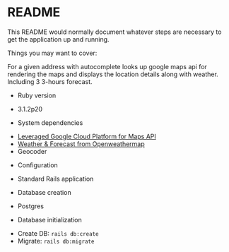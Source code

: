 # README

This README would normally document whatever steps are necessary to get the
application up and running.

Things you may want to cover:

For a given address with autocomplete looks up google maps api for rendering the maps and displays the location details along with weather. Including 3 3-hours forecast.

* Ruby version
- 3.1.2p20

* System dependencies
- [Leveraged Google Cloud Platform for Maps API](https://developers.google.com/maps)
- [Weather & Forecast from Openweathermap](https://openweathermap.org/) 
- Geocoder

* Configuration
- Standard Rails application

* Database creation
- Postgres

* Database initialization
- Create DB: `rails db:create`
- Migrate: `rails db:migrate`
